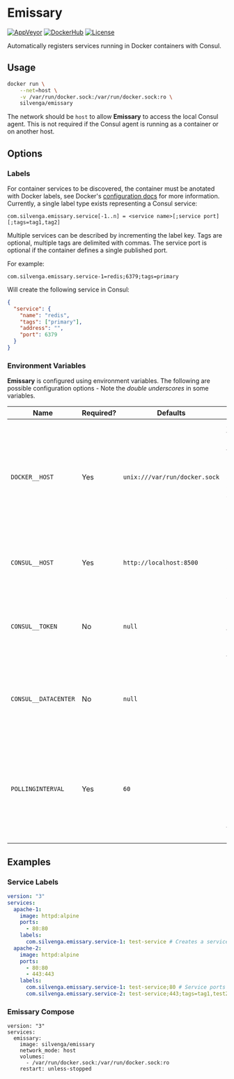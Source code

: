 
# Emissary

[![AppVeyor](https://img.shields.io/appveyor/ci/Silvenga/emissary.svg?logo=appveyor&maxAge=3600&style=flat-square)](https://ci.appveyor.com/project/Silvenga/emissary)
[![DockerHub](https://img.shields.io/badge/image-dockerhub-blue.svg?maxAge=3600&logo=docker&style=flat-square)](https://hub.docker.com/r/silvenga/emissary/)
[![License](https://img.shields.io/github/license/silvenga/MediatR.Ninject.svg?maxAge=86400&style=flat-square)](https://github.com/Silvenga/MediatR.Ninject/blob/master/LICENSE)

Automatically registers services running in Docker containers with Consul.

## Usage

```sh
docker run \
    --net=host \
    -v /var/run/docker.sock:/var/run/docker.sock:ro \
    silvenga/emissary
```

The network should be `host` to allow **Emissary** to access the local Consul agent. This is not required if the Consul agent is running as a container or on another host.

## Options

### Labels

For container services to be discovered, the container must be anotated with Docker labels, see Docker's [configuration docs](https://docs.docker.com/config/labels-custom-metadata/) for more information. Currently, a single label type exists representing a Consul service:

```
com.silvenga.emissary.service[-1..n] = <service name>[;service port][;tags=tag1,tag2]
```
Multiple services can be described by incrementing the label key. Tags are optional, multiple tags are delimited with commas. The service port is optional if the container defines a single published port.

For example:
```
com.silvenga.emissary.service-1=redis;6379;tags=primary
```

Will create the following service in Consul:
```json
{
  "service": {
    "name": "redis",
    "tags": ["primary"],
    "address": "",
    "port": 6379
  }
}
```

### Environment Variables

**Emissary** is configured using environment variables. The following are possible configuration options - Note the *double underscores* in some variables.

| Name                 | Required? |Defaults      | Description |
| -------------------- | --------- | ------------- | -----
| `DOCKER__HOST`       | Yes       | `unix:///var/run/docker.sock` | Address to connect to the Docker daemon - defaults to the UNIX socket if not specified. Supported protocols are `http`, `tcp`, `unix`, and `npipe`. Authentication and `https` are not supported, open an issue if this is important.
| `CONSUL__HOST`       | Yes       | `http://localhost:8500` | The API of the local Consul agent - defaults to localhost and the default Consul port if not specified.
| `CONSUL__TOKEN`      | No        | `null` | An ACL token to use on API requests to Consul (not required by default). Defaults to disabled if not specified. See Consul's [ACL guide](https://www.consul.io/docs/guides/acl.html) for more info.
| `CONSUL__DATACENTER` | No        | `null` | The Consul datacenter to use - defaults at Consul's default if not specified (the datacenter specified in the Consul agent's configurations).
| `POLLINGINTERVAL`    | Yes       | `60` | The interval in seconds to poll for container updates (creations/deletions). Polling is normally not required, and is only used as a backup if subscribing to the Docker event stream fails. This value must be greater then 0.

## Examples

### Service Labels

```yml
version: "3"
services:
  apache-1:
    image: httpd:alpine
    ports:
      - 80:80
    labels:
      com.silvenga.emissary.service-1: test-service # Creates a service using the port 80.
  apache-2:
    image: httpd:alpine
    ports:
      - 80:80
      - 443:443
    labels:
      com.silvenga.emissary.service-1: test-service;80 # Service ports must be specified here because more then one port is exposed.
      com.silvenga.emissary.service-2: test-service;443;tags=tag1,test2
```

### Emissary Compose

```
version: "3"
services:
  emissary:
    image: silvenga/emissary
    network_mode: host
    volumes:
      - /var/run/docker.sock:/var/run/docker.sock:ro
    restart: unless-stopped
```